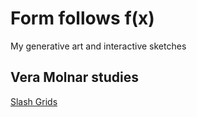 # Form follows f(x)
My generative art and interactive sketches

## Vera Molnar studies

[Slash Grids](/formFollowsF_x/Slashgrid/index.html)
